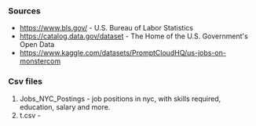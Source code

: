 ### Sources
- https://www.bls.gov/ - U.S. Bureau of Labor Statistics 
- https://catalog.data.gov/dataset - The Home of the U.S. Government's Open Data
- https://www.kaggle.com/datasets/PromptCloudHQ/us-jobs-on-monstercom




### Csv files
1. Jobs_NYC_Postings - job positions in nyc, with skills required, education, salary and more.
2. t.csv - 

